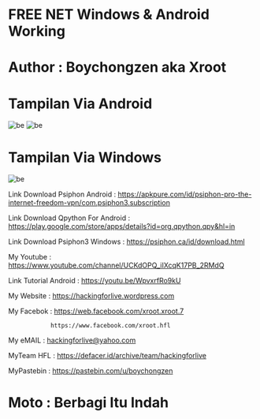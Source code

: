 # FREE NET Windows & Android Working 

# Author : Boychongzen aka Xroot

# Tampilan Via Android
![be](https://raw.githubusercontent.com/boychongzen18/Free_Kuota_Pelajar/master/paket.jpg)
![be](https://raw.githubusercontent.com/boychongzen18/Free_Kuota_Pelajar/master/andro.jpg)
# Tampilan Via Windows 
![be](https://raw.githubusercontent.com/boychongzen18/Free_Kuota_Pelajar/master/pc.jpg)

Link Download Psiphon Android : https://apkpure.com/id/psiphon-pro-the-internet-freedom-vpn/com.psiphon3.subscription

Link Download Qpython For Android : https://play.google.com/store/apps/details?id=org.qpython.qpy&hl=in

Link Download Psiphon3 Windows : https://psiphon.ca/id/download.html

My Youtube    : https://www.youtube.com/channel/UCKdOPQ_iIXcqK17PB_2RMdQ

Link Tutorial Android : https://youtu.be/WpvxrfRo9kU

My Website    : https://hackingforlive.wordpress.com

My Facebok    : https://web.facebook.com/xroot.xroot.7

                https://www.facebook.com/xroot.hfl

My eMAIL      : hackingforlive@yahoo.com

MyTeam HFL    : https://defacer.id/archive/team/hackingforlive

MyPastebin     : https://pastebin.com/u/boychongzen

# Moto : Berbagi Itu Indah
